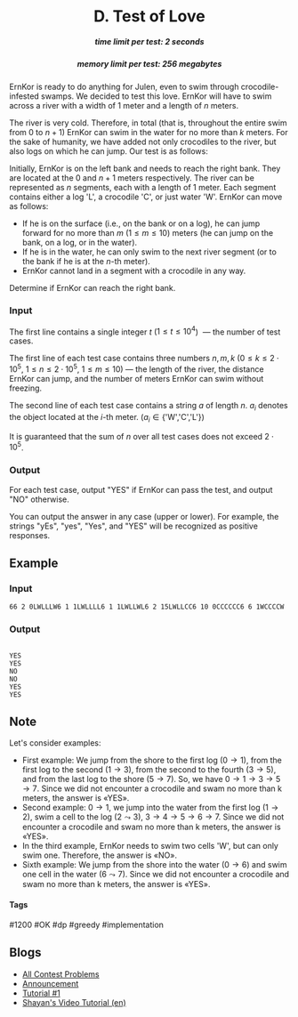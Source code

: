 <h1 style='text-align: center;'> D. Test of Love</h1>

<h5 style='text-align: center;'>time limit per test: 2 seconds</h5>
<h5 style='text-align: center;'>memory limit per test: 256 megabytes</h5>

ErnKor is ready to do anything for Julen, even to swim through crocodile-infested swamps. We decided to test this love. ErnKor will have to swim across a river with a width of $1$ meter and a length of $n$ meters.

The river is very cold. Therefore, in total (that is, throughout the entire swim from $0$ to $n+1$) ErnKor can swim in the water for no more than $k$ meters. For the sake of humanity, we have added not only crocodiles to the river, but also logs on which he can jump. Our test is as follows:

Initially, ErnKor is on the left bank and needs to reach the right bank. They are located at the $0$ and $n+1$ meters respectively. The river can be represented as $n$ segments, each with a length of $1$ meter. Each segment contains either a log 'L', a crocodile 'C', or just water 'W'. ErnKor can move as follows: 

* If he is on the surface (i.e., on the bank or on a log), he can jump forward for no more than $m$ ($1 \le m \le 10$) meters (he can jump on the bank, on a log, or in the water).
* If he is in the water, he can only swim to the next river segment (or to the bank if he is at the $n$-th meter).
* ErnKor cannot land in a segment with a crocodile in any way.

Determine if ErnKor can reach the right bank.

### Input

The first line contains a single integer $t$ ($1 \le t \le 10^4$)  — the number of test cases.

The first line of each test case contains three numbers $n, m, k$ ($0 \le k \le 2 \cdot 10^5$, $1 \le n \le 2 \cdot 10^5$, $1 \le m \le 10$) — the length of the river, the distance ErnKor can jump, and the number of meters ErnKor can swim without freezing.

The second line of each test case contains a string $a$ of length $n$. $a_i$ denotes the object located at the $i$-th meter. ($a_i \in \{$'W','C','L'$\}$)

It is guaranteed that the sum of $n$ over all test cases does not exceed $2 \cdot 10^5$.

### Output

For each test case, output "YES" if ErnKor can pass the test, and output "NO" otherwise.

You can output the answer in any case (upper or lower). For example, the strings "yEs", "yes", "Yes", and "YES" will be recognized as positive responses.

## Example

### Input


```text
66 2 0LWLLLW6 1 1LWLLLL6 1 1LWLLWL6 2 15LWLLCC6 10 0CCCCCC6 6 1WCCCCW
```
### Output

```text

YES
YES
NO
NO
YES
YES

```
## Note

Let's consider examples: 

* First example: We jump from the shore to the first log ($0 \rightarrow 1$), from the first log to the second ($1 \rightarrow 3$), from the second to the fourth ($3 \rightarrow 5$), and from the last log to the shore ($5 \rightarrow 7$). So, we have $0 \rightarrow 1 \rightarrow 3 \rightarrow 5 \rightarrow 7$. Since we did not encounter a crocodile and swam no more than k meters, the answer is «YES».
* Second example: $0 \rightarrow 1$, we jump into the water from the first log ($1 \rightarrow 2$), swim a cell to the log ($2 \leadsto 3$), $3 \rightarrow 4 \rightarrow 5 \rightarrow 6 \rightarrow 7$. Since we did not encounter a crocodile and swam no more than k meters, the answer is «YES».
* In the third example, ErnKor needs to swim two cells 'W', but can only swim one. Therefore, the answer is «NO».
* Sixth example: We jump from the shore into the water ($0 \rightarrow 6$) and swim one cell in the water ($6 \leadsto 7$). Since we did not encounter a crocodile and swam no more than k meters, the answer is «YES».


#### Tags 

#1200 #OK #dp #greedy #implementation 

## Blogs
- [All Contest Problems](../Codeforces_Round_957_(Div._3).md)
- [Announcement](../blogs/Announcement.md)
- [Tutorial #1](../blogs/Tutorial_1.md)
- [Shayan's Video Tutorial (en)](../blogs/Shayan's_Video_Tutorial_(en).md)
